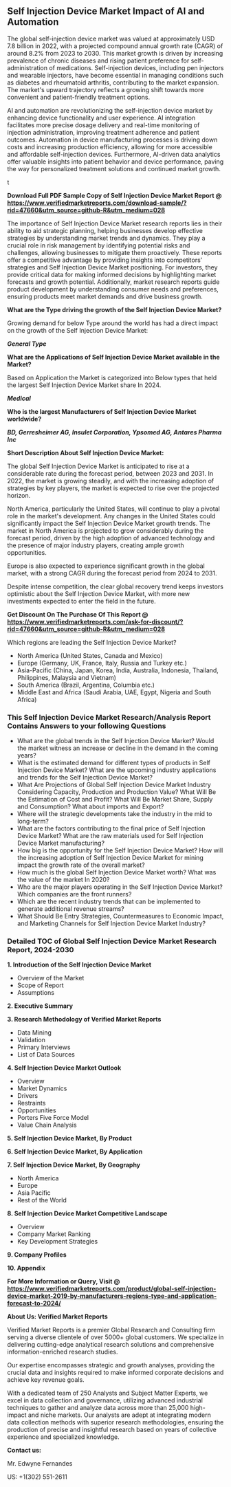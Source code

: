 <h2>Self Injection Device Market Impact of AI and Automation</h2><p>The global self-injection device market was valued at approximately USD 7.8 billion in 2022, with a projected compound annual growth rate (CAGR) of around 8.2% from 2023 to 2030. This market growth is driven by increasing prevalence of chronic diseases and rising patient preference for self-administration of medications. Self-injection devices, including pen injectors and wearable injectors, have become essential in managing conditions such as diabetes and rheumatoid arthritis, contributing to the market expansion. The market's upward trajectory reflects a growing shift towards more convenient and patient-friendly treatment options.</p><p>AI and automation are revolutionizing the self-injection device market by enhancing device functionality and user experience. AI integration facilitates more precise dosage delivery and real-time monitoring of injection administration, improving treatment adherence and patient outcomes. Automation in device manufacturing processes is driving down costs and increasing production efficiency, allowing for more accessible and affordable self-injection devices. Furthermore, AI-driven data analytics offer valuable insights into patient behavior and device performance, paving the way for personalized treatment solutions and continued market growth.</p>t</p><p id="" class=""><strong>Download Full PDF Sample Copy of Self Injection Device Market Report @ <a href="https://www.verifiedmarketreports.com/download-sample/?rid=47660&utm_source=github-R&utm_medium=028" target="_blank">https://www.verifiedmarketreports.com/download-sample/?rid=47660&utm_source=github-R&utm_medium=028</a></strong></p><p>The importance of&nbsp;Self Injection Device Market research reports lies in their ability to aid strategic planning, helping businesses develop effective strategies by understanding market trends and dynamics. They play a crucial role in risk management by identifying potential risks and challenges, allowing businesses to mitigate them proactively. These reports offer a competitive advantage by providing insights into competitors' strategies and Self Injection Device Market positioning. For investors, they provide critical data for making informed decisions by highlighting market forecasts and growth potential. Additionally, market research reports guide product development by understanding consumer needs and preferences, ensuring products meet market demands and drive business growth.</p><p><strong>What are the&nbsp;Type driving the growth of the Self Injection Device Market?</strong></p><p id="" class="">Growing demand for below Type around the world has had a direct impact on the growth of the Self Injection Device Market:</p><em><strong>General Type</strong></em></p><strong>What are the&nbsp;Applications&nbsp;of Self Injection Device Market available in the Market?</strong></p><p id="" class="">Based on Application the Market is categorized into Below types that held the largest Self Injection Device Market share In 2024.</p><em><strong>Medical</strong></em></p><strong>Who is the largest Manufacturers of Self Injection Device Market worldwide?</strong></p><p><em><strong>BD, Gerresheimer AG, Insulet Corporation, Ypsomed AG, Antares Pharma Inc</strong></em></p><p id="" class=""><strong>Short Description About Self Injection Device Market:</strong></p><p>The global Self Injection Device Market is anticipated to rise at a considerable rate during the forecast period, between 2023 and 2031. In 2022, the market is growing steadily, and with the increasing adoption of strategies by key players, the market is expected to rise over the projected horizon.</p><p>North America, particularly the United States, will continue to play a pivotal role in the market's development. Any changes in the United States could significantly impact the Self Injection Device Market growth trends. The market in North America is projected to grow considerably during the forecast period, driven by the high adoption of advanced technology and the presence of major industry players, creating ample growth opportunities.</p><p>Europe is also expected to experience significant growth in the global market, with a strong CAGR during the forecast period from 2024 to 2031.</p><p>Despite intense competition, the clear global recovery trend keeps investors optimistic about the Self Injection Device Market, with more new investments expected to enter the field in the future.</p><p id="" class=""><strong>Get Discount On The Purchase Of This Report @ <a href="https://www.verifiedmarketreports.com/ask-for-discount/?rid=47660&utm_source=github-R&utm_medium=028" target="_blank">https://www.verifiedmarketreports.com/ask-for-discount/?rid=47660&utm_source=github-R&utm_medium=028</a></strong></p>Which regions are leading the Self Injection Device Market?</p><ul><li>North America (United States, Canada and Mexico)</li><li>Europe (Germany, UK, France, Italy, Russia and Turkey etc.)</li><li>Asia-Pacific (China, Japan, Korea, India, Australia, Indonesia, Thailand, Philippines, Malaysia and Vietnam)</li><li>South America (Brazil, Argentina, Columbia etc.)</li><li>Middle East and Africa (Saudi Arabia, UAE, Egypt, Nigeria and South Africa)</li></ul><h3 id="" class="">This Self Injection Device Market Research/Analysis Report Contains Answers to your following Questions</h3><ul><li>What are the global trends in the Self Injection Device Market? Would the market witness an increase or decline in the demand in the coming years?</li><li>What is the estimated demand for different types of products in Self Injection Device Market? What are the upcoming industry applications and trends for the Self Injection Device Market?</li><li>What Are Projections of Global Self Injection Device Market Industry Considering Capacity, Production and Production Value? What Will Be the Estimation of Cost and Profit? What Will Be Market Share, Supply and Consumption? What about imports and Export?</li><li>Where will the strategic developments take the industry in the mid to long-term?</li><li>What are the factors contributing to the final price of Self Injection Device Market? What are the raw materials used for Self Injection Device Market manufacturing?</li><li>How big is the opportunity for the Self Injection Device Market? How will the increasing adoption of Self Injection Device Market for mining impact the growth rate of the overall market?</li><li>How much is the global Self Injection Device Market worth? What was the value of the market In 2020?</li><li>Who are the major players operating in the Self Injection Device Market? Which companies are the front runners?</li><li>Which are the recent industry trends that can be implemented to generate additional revenue streams?</li><li>What Should Be Entry Strategies, Countermeasures to Economic Impact, and Marketing Channels for Self Injection Device Market Industry?</li></ul><h3 id="" class="">Detailed TOC of Global Self Injection Device Market Research Report, 2024-2030</h3><p id="" class=""><strong>1. Introduction of the Self Injection Device Market</strong></p><ul><li>Overview of the Market</li><li>Scope of Report</li><li>Assumptions</li></ul><p id="" class=""><strong>2. Executive Summary</strong></p><p id="" class=""><strong>3. Research Methodology of Verified Market Reports</strong></p><ul><li>Data Mining</li><li>Validation</li><li>Primary Interviews</li><li>List of Data Sources</li></ul><p id="" class=""><strong>4. Self Injection Device Market Outlook</strong></p><ul><li>Overview</li><li>Market Dynamics</li><li>Drivers</li><li>Restraints</li><li>Opportunities</li><li>Porters Five Force Model</li><li>Value Chain Analysis</li></ul><p id="" class=""><strong>5. Self Injection Device Market, By Product</strong></p><p id="" class=""><strong>6. Self Injection Device Market, By Application</strong></p><p id="" class=""><strong>7. Self Injection Device Market, By Geography</strong></p><ul><li>North America</li><li>Europe</li><li>Asia Pacific</li><li>Rest of the World</li></ul><p id="" class=""><strong>8. Self Injection Device Market Competitive Landscape</strong></p><ul><li>Overview</li><li>Company Market Ranking</li><li>Key Development Strategies</li></ul><p id="" class=""><strong>9. Company Profiles</strong></p><p id="" class=""><strong>10. Appendix</strong></p><p id="" class=""><strong>For More Information or Query, Visit @ <a href="https://www.verifiedmarketreports.com/product/global-self-injection-device-market-2019-by-manufacturers-regions-type-and-application-forecast-to-2024/" target="_blank">https://www.verifiedmarketreports.com/product/global-self-injection-device-market-2019-by-manufacturers-regions-type-and-application-forecast-to-2024/</a></strong></p><p id="" class=""><strong>About Us: Verified Market Reports</strong></p><p id="" class="">Verified Market Reports is a premier Global Research and Consulting firm serving a diverse clientele of over 5000+ global customers. We specialize in delivering cutting-edge analytical research solutions and comprehensive information-enriched research studies.</p><p id="" class="">Our expertise encompasses strategic and growth analyses, providing the crucial data and insights required to make informed corporate decisions and achieve key revenue goals.</p><p id="" class="">With a dedicated team of 250 Analysts and Subject Matter Experts, we excel in data collection and governance, utilizing advanced industrial techniques to gather and analyze data across more than 25,000 high-impact and niche markets. Our analysts are adept at integrating modern data collection methods with superior research methodologies, ensuring the production of precise and insightful research based on years of collective experience and specialized knowledge.</p><p id="" class=""><strong>Contact us:</strong></p><p id="" class="">Mr. Edwyne Fernandes</p><p id="" class="">US: +1(302) 551-2611</p>